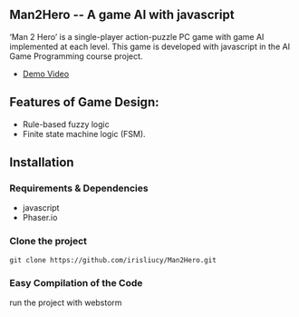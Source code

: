 ## Man2Hero -- A game AI with javascript

‘Man 2 Hero’ is a single-player action-puzzle PC game with game AI implemented at each level. This game is developed with javascript in the AI Game Programming course project.


* [Demo Video](https://youtu.be/QmeU-qy89kE)

## Features of Game Design: 
* Rule-based fuzzy logic
* Finite state machine logic (FSM).

## Installation

### Requirements & Dependencies
* javascript
* Phaser.io

### Clone the project
`git clone https://github.com/irisliucy/Man2Hero.git`

### Easy Compilation of the Code
run the project with webstorm


